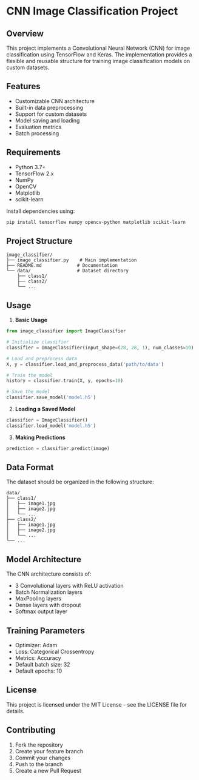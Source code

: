 # CNN Image Classification Project

## Overview
This project implements a Convolutional Neural Network (CNN) for image classification using TensorFlow and Keras. The implementation provides a flexible and reusable structure for training image classification models on custom datasets.

## Features
- Customizable CNN architecture
- Built-in data preprocessing
- Support for custom datasets
- Model saving and loading
- Evaluation metrics
- Batch processing

## Requirements
- Python 3.7+
- TensorFlow 2.x
- NumPy
- OpenCV
- Matplotlib
- scikit-learn

Install dependencies using:
```bash
pip install tensorflow numpy opencv-python matplotlib scikit-learn
```

## Project Structure
```
image_classifier/
├── image_classifier.py    # Main implementation
├── README.md             # Documentation
└── data/                 # Dataset directory
    ├── class1/          
    ├── class2/
    └── ...
```

## Usage
1. **Basic Usage**
```python
from image_classifier import ImageClassifier

# Initialize classifier
classifier = ImageClassifier(input_shape=(28, 28, 1), num_classes=10)

# Load and preprocess data
X, y = classifier.load_and_preprocess_data('path/to/data')

# Train the model
history = classifier.train(X, y, epochs=10)

# Save the model
classifier.save_model('model.h5')
```

2. **Loading a Saved Model**
```python
classifier = ImageClassifier()
classifier.load_model('model.h5')
```

3. **Making Predictions**
```python
prediction = classifier.predict(image)
```

## Data Format
The dataset should be organized in the following structure:
```
data/
├── class1/
│   ├── image1.jpg
│   ├── image2.jpg
│   └── ...
├── class2/
│   ├── image1.jpg
│   ├── image2.jpg
│   └── ...
└── ...
```

## Model Architecture
The CNN architecture consists of:
- 3 Convolutional layers with ReLU activation
- Batch Normalization layers
- MaxPooling layers
- Dense layers with dropout
- Softmax output layer

## Training Parameters
- Optimizer: Adam
- Loss: Categorical Crossentropy
- Metrics: Accuracy
- Default batch size: 32
- Default epochs: 10

## License
This project is licensed under the MIT License - see the LICENSE file for details.

## Contributing
1. Fork the repository
2. Create your feature branch
3. Commit your changes
4. Push to the branch
5. Create a new Pull Request
